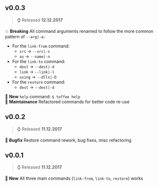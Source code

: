 ## v0.0.3
> :watch: Released **12.12.2017**

:boom: **Breaking** All command arguments renamed to follow the more common pattern of `--arg|-a`:  
  - For the `link-from` command:  
    - `src` -> `--src|-s`  
    - `as` -> `--name|-n`  
  - For the `link-to` command:  
    - `dest` -> `--dest|-d`  
    - `link` -> `--link|-l`  
    - `using` -> `--dlls|-D`  
  - For the `restore` command:  
    - `dest` -> `--dest|-d`  

:tada: **New** `help` command: `$ toffee help`  
:construction: **Maintainance** Refactored commands for better code re-use

## v0.0.2
> :watch: Released **11.12.2017**

:bug: **Bugfix** Restore command rework, bug fixes, misc refactoring

## v0.0.1
> :watch: Released **11.12.2017**

:tada: **New** All three main commands (`link-from`, `link-to`, `restore`) works
